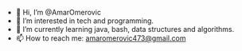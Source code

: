 - 👋 Hi, I’m @AmarOmerovic
- 👀 I’m interested in tech and programming.
- 🌱 I’m currently learning java, bash, data structures and algorithms.
- 📫 How to reach me: amaromerovic473@gmail.com

<!---
AmarOmerovic/AmarOmerovic is a ✨ special ✨ repository because its `README.md` (this file) appears on your GitHub profile.
You can click the Preview link to take a look at your changes.
--->
